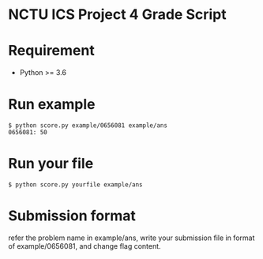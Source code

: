 NCTU ICS Project 4 Grade Script
===============================

Requirement
===========

* Python >= 3.6


Run example
===========

```
$ python score.py example/0656081 example/ans
0656081: 50
```

Run your file
=============

```
$ python score.py yourfile example/ans
```

Submission format
=============
refer the problem name in example/ans, write your submission file in format of example/0656081, and change flag content.
